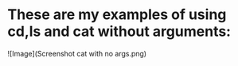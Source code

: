 # These are my examples of using cd,ls and cat without arguments:  



![Image](Screenshot cat with no args.png)
